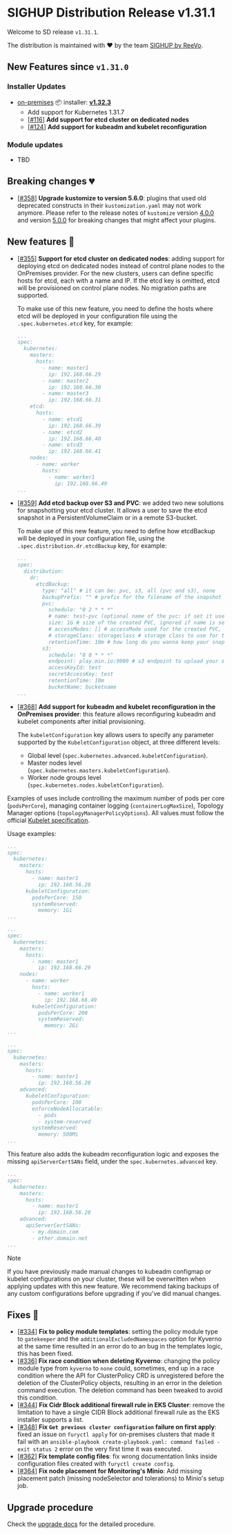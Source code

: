 # SIGHUP Distribution Release v1.31.1

Welcome to SD release `v1.31.1`.

The distribution is maintained with ❤️ by the team [SIGHUP by ReeVo](https://sighup.io/).

## New Features since `v1.31.0`

### Installer Updates

- [on-premises](https://github.com/sighupio/fury-kubernetes-on-premises) 📦 installer: [**v1.32.3**](https://github.com/sighupio/fury-kubernetes-on-premises/releases/tag/v1.32.3)
  - Add support for Kubernetes 1.31.7
  - [[#116](https://github.com/sighupio/fury-kubernetes-on-premises/pull/116)] **Add support for etcd cluster on dedicated nodes**
  - [[#124](https://github.com/sighupio/fury-kubernetes-on-premises/pull/124)] **Add support for kubeadm and kubelet reconfiguration**


### Module updates

- TBD

## Breaking changes 💔

- [[#358](https://github.com/sighupio/fury-distribution/pull/358)] **Upgrade kustomize to version 5.6.0**: plugins that used old deprecated constructs in their `kustomization.yaml` may not work anymore. Please refer to the release notes of `kustomize` version [4.0.0](https://github.com/kubernetes-sigs/kustomize/releases/tag/kustomize%2Fv4.0.0) and version [5.0.0](https://github.com/kubernetes-sigs/kustomize/releases/tag/kustomize%2Fv5.0.0) for breaking changes that might affect your plugins.

## New features 🌟

- [[#355](https://github.com/sighupio/fury-distribution/pull/355)] **Support for etcd cluster on dedicated nodes**: adding support for deploying etcd on dedicated nodes instead of control plane nodes to the OnPremises provider. For the new clusters, users can define specific hosts for etcd, each with a name and IP. If the etcd key is omitted, etcd will be provisioned on control plane nodes. No migration paths are supported.

  To make use of this new feature, you need to define the hosts where etcd will be deployed in your configuration file using the `.spec.kubernetes.etcd` key, for example:



  ```yaml
  ...
  spec:
    kubernetes:
      masters:
        hosts:
          - name: master1
            ip: 192.168.66.29
          - name: master2
            ip: 192.168.66.30
          - name: master3
            ip: 192.168.66.31
      etcd:
        hosts:
          - name: etcd1
            ip: 192.168.66.39
          - name: etcd2
            ip: 192.168.66.40
          - name: etcd3
            ip: 192.168.66.41
      nodes:
        - name: worker
          hosts:
            - name: worker1
              ip: 192.168.66.49
  ...
  ```
- [[#359](https://github.com/sighupio/distribution/pull/359)] **Add etcd backup over S3 and PVC**: we added two new solutions for snapshotting your etcd cluster. It allows a user to save the etcd snapshot in a PersistentVolumeClaim or in a remote S3-bucket.

  To make use of this new feature, you need to define how etcdBackup will be deployed in your configuration file, using the `.spec.distribution.dr.etcdBackup` key, for example:

  ```yaml
  ...
  spec:
    distribution:
      dr:
        etcdBackup:
          type: "all" # it can be: pvc, s3, all (pvc and s3), none
          backupPrefix: "" # prefix for the filename of the snapshot
          pvc:
            schedule: "0 2 * * *"
            # name: test-pvc (optional name of the pvc: if set it uses an existing one, if left unset it creates one for you)
            size: 1G # size of the created PVC, ignored if name is set
            # accessModes: [] # accessMode used for the created PVC, ignored if name is set
            # storageClass: storageclass # storage class to use for the created PVC, ignored if name is set
            retentionTime: 10m # how long do you wanna keep your snapshots?
          s3:
            schedule: "0 0 * * *"
            endpoint: play.min.io:9000 # s3 endpoint to upload your snapshots to
            accessKeyId: test
            secretAccessKey: test
            retentionTime: 10m
            bucketName: bucketname
  ...
  ```
- [[#368](https://github.com/sighupio/distribution/pull/368)] **Add support for kubeadm and kubelet reconfiguration in the OnPremises provider**: this feature allows reconfiguring kubeadm and kubelet components after initial provisioning.

  The `kubeletConfiguration` key allows users to specify any parameter supported by the `KubeletConfiguration` object, at three different levels:
    - Global level (`spec.kubernetes.advanced.kubeletConfiguration`).
    - Master nodes level (`spec.kubernetes.masters.kubeletConfiguration`).
    - Worker node groups level (`spec.kubernetes.nodes.kubeletConfiguration`).

Examples of uses include controlling the maximum number of pods per core (`podsPerCore`), managing container logging (`containerLogMaxSize`), Topology Manager options (`topologyManagerPolicyOptions`). All values must follow the official [Kubelet specification](https://kubernetes.io/docs/reference/config-api/kubelet-config.v1beta1/).

Usage examples:
```yaml
...
spec:
  kubernetes:
    masters:
      hosts:
        - name: master1
          ip: 192.168.56.20
      kubeletConfiguration:
        podsPerCore: 150
        systemReserved:
          memory: 1Gi
...
```


```yaml
...
spec:
  kubernetes:
    masters:
      hosts:
        - name: master1
          ip: 192.168.66.29
    nodes:
      - name: worker
        hosts:
          - name: worker1
            ip: 192.168.66.49
        kubeletConfiguration:
          podsPerCore: 200
          systemReserved:
            memory: 2Gi
...
```

```yaml
...
spec:
  kubernetes:
    masters:
      hosts:
        - name: master1
          ip: 192.168.56.20
    advanced:
      kubeletConfiguration:
        podsPerCore: 100
        enforceNodeAllocatable:
          - pods
          - system-reserved
        systemReserved:
          memory: 500Mi
...
```
This feature also adds the kubeadm reconfiguration logic and exposes the missing `apiServerCertSANs` field, under the `spec.kubernetes.advanced` key.
```yaml
...
spec:
  kubernetes:
    masters:
      hosts:
        - name: master1
          ip: 192.168.56.20
    advanced:
      apiServerCertSANs:
        - my.domain.com
        - other.domain.net
...
```

  > [!NOTE]
  > If you have previously made manual changes to kubeadm configmap or kubelet configurations on your cluster, these will be overwritten when applying updates with this new feature. We recommend taking backups of any custom configurations before upgrading if you've did manual changes.

## Fixes 🐞

- [[#334](https://github.com/sighupio/fury-distribution/pull/334)] **Fix to policy module templates**: setting the policy module type to `gatekeeper` and the `additionalExcludedNamespaces` option for Kyverno at the same time resulted in an error do to an bug in the templates logic, this has been fixed.
- [[#336](https://github.com/sighupio/fury-distribution/pull/336)] **Fix race condition when deleting Kyverno**: changing the policy module type from `kyverno` to `none` could, sometimes, end up in a race condition where the API for ClusterPolicy CRD is unregistered before the deletion of the ClusterPolicy objects, resulting in an error in the deletion command execution. The deletion command has been tweaked to avoid this condition.
- [[#344](https://github.com/sighupio/fury-distribution/pull/344)] **Fix Cidr Block additional firewall rule in EKS Cluster**: remove the limitation to have a single CIDR Block additional firewall rule as the EKS installer supports a list.
- [[#348](https://github.com/sighupio/fury-distribution/pull/348)] **Fix `Get previous cluster configuration` failure on first apply**: fixed an issue on `furyctl apply` for on-premises clusters that made it fail with an `ansible-playbook create-playbook.yaml: command failed - exit status 2` error on the very first time it was executed.
- [[#362](https://github.com/sighupio/fury-distribution/pull/348)] **Fix template config files**: fix wrong documentation links inside configuration files created with `furyctl create config`.
- [[#364](https://github.com/sighupio/distribution/pull/364)] **Fix node placement for Monitoring's Minio**: Add missing placement patch (missing nodeSelector and tolerations) to Minio's setup job.


## Upgrade procedure

Check the [upgrade docs](https://docs.kubernetesfury.com/docs/installation/upgrades) for the detailed procedure.
